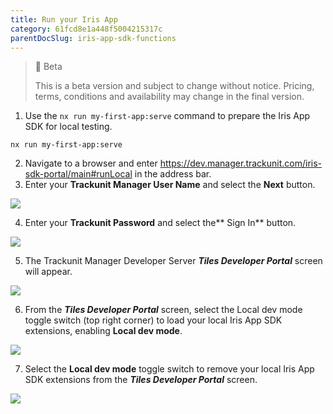 ```yaml
---
title: Run your Iris App
category: 61fcd8e1a448f5004215317c
parentDocSlug: iris-app-sdk-functions
---
```


> 🚧 Beta
> 
> This is a beta version and subject to change without notice. Pricing, terms, conditions and availability may change in the final version.

1. Use the `nx run my-first-app:serve` command to prepare the Iris App SDK for local testing.

```
nx run my-first-app:serve
```



2. Navigate to a browser and enter <https://dev.manager.trackunit.com/iris-sdk-portal/main#runLocal> in the address bar.
3. Enter your **Trackunit Manager User Name** and select the **Next** button.

![](https://files.readme.io/3682972-TrackunitManagerLoginDev.png)

4. Enter your **Trackunit Password** and select the** Sign In** button.

![](https://files.readme.io/c2ba973-TrackunitManagerLoginDev2.png)

5. The Trackunit Manager Developer Server _**Tiles Developer Portal**_ screen will appear.

![](https://files.readme.io/4eb5a9d-TilesDevPortal.png)

6. From the **_Tiles Developer Portal_** screen, select the Local dev mode toggle switch (top right corner) to load your local Iris App SDK extensions, enabling **Local dev mode**.

![](https://files.readme.io/98fffa5-DeveloperTiles.png)

7. Select the **Local dev mode** toggle switch to remove your local Iris App SDK extensions from the **_Tiles Developer Portal_** screen.

![](https://files.readme.io/068ad92-TilesDevPortal-LocalDevMode.png)
